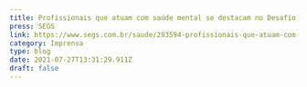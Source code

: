 ```yaml
---
title: Profissionais que atuam com saúde mental se destacam no Desafio da Serasa Experian e investem em formato digital de atendimento durante pandemia
press: SEGS
link: https://www.segs.com.br/saude/293594-profissionais-que-atuam-com-saude-mental-se-destacam-no-desafio-da-serasa-experian-e-investem-em-formato-digital-de-atendimento-durante-pandemia
category: Imprensa
type: blog
date: 2021-07-27T13:31:29.911Z
draft: false
---
```

